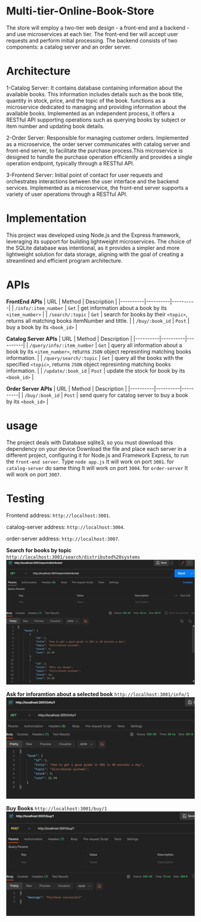 # Multi-tier-Online-Book-Store
The store will employ a two-tier web design - a front-end and a backend - and use microservices at each tier. The front-end tier will accept user requests and perform initial processing. The backend consists of two components: a catalog server and an order server. 

# Architecture
1-Catalog Server: It contains database containing information about the available books. This information includes details such as the book title, quantity in stock, price, and the topic of the book.
functions as a microservice dedicated to managing and providing information about the available books. Implemented as an independent process, it offers a RESTful API supporting operations such as querying books by subject or item number and updating book details.

2-Order Server: Responsible for managing customer orders. Implemented as a microservice, the order server communicates with catalog server and front-end server, to facilitate the purchase process.This microservice is designed to handle the purchase operation efficiently and provides a single operation endpoint, typically through a RESTful API. 

3-Frontend Server: Initial point of contact for user requests and orchestrates interactions between the user interface and the backend services. Implemented as a microservice, the front-end server supports a variety of user operations through a RESTful API. 

# Implementation
This project was developed using Node.js and the Express framework, leveraging its support for building lightweight microservices. The choice of the SQLite database was intentional, as it provides a simpler and more lightweight solution for data storage, aligning with the goal of creating a streamlined and efficient program architecture.

# APIs
**FrontEnd APIs**
| URL | Method | Description |
|----------|----------|----------|
| `/info/:item_number` | `Get` | get information about a book by its `<item_number>` |
| `/search/:topic` | `Get` | search for books by their `<topic>`, returns all matching books itemNumber and tittle. |
| `/buy/:book_id` | `Post` | buy a book by its `<book_id>` |

**Catalog Server APIs** 
| URL | Method | Description |
|----------|----------|----------|
| `/query/info/:item_number` | `Get` | query all information about a book by its `<item_number>`, returns `JSON` object represinting matching books information. |
| `/query/search/:topic` | `Get` | query all the books with the specified `<topic>`, returns `JSON` object represinting matching books information. |
| `/update/:book_id` | `Post` | update the stock for book by its `<book_id>` |

**Order Server APIs** 
| URL | Method | Description |
|----------|----------|----------|
| `/buy/:book_id` | `Post` | send query for catalog server to buy a book by its `<book_id>` |

# usage

The project deals with Database sqlite3, so you must download this dependency on your device
Download the file and place each server in a different project, configuring it for Node.js and Framework Express, to run the `front-end server`. Type `node app.js` It will work on port `3001`.
for `catalog-server` do same thing It will work on port `3004`. for `order-server` It will work on port `3007`.

# Testing
Frontend address: `http://localhost:3001`.<br>

catalog-server address: `http://localhost:3004`.<br>

order-server address: `http://localhost:3007`.<br>

**Search for books by topic**
`http://localhost:3001/search/distributed%20systems`<br>
![](https://github.com/Manar960/Multi-tier-Online-Book-Store/blob/main/images/2.png?raw=true)

**Ask for inforamtion about a selected book**
`http://localhost:3001/info/1`<br>
![](https://github.com/Manar960/Multi-tier-Online-Book-Store/blob/main/images/1.png?raw=true)

**Buy Books**
`http://localhost:3001/buy/1`<br>
![](https://github.com/Manar960/Multi-tier-Online-Book-Store/blob/main/images/3.png?raw=true)


